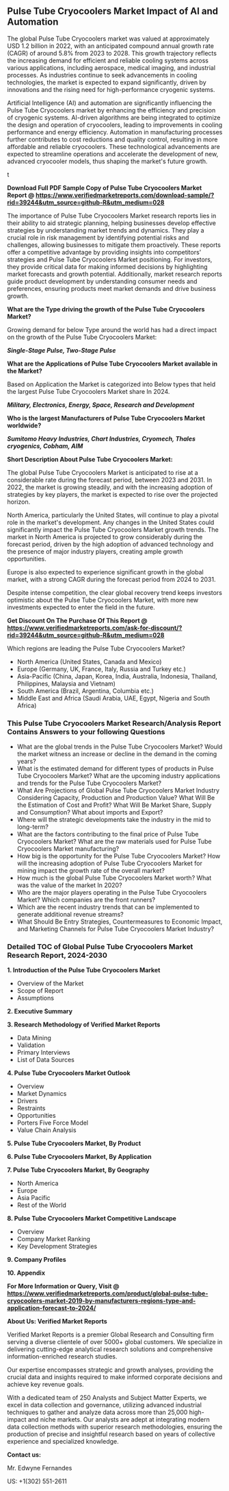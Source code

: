 <h2>Pulse Tube Cryocoolers Market Impact of AI and Automation</h2><p>The global Pulse Tube Cryocoolers market was valued at approximately USD 1.2 billion in 2022, with an anticipated compound annual growth rate (CAGR) of around 5.8% from 2023 to 2028. This growth trajectory reflects the increasing demand for efficient and reliable cooling systems across various applications, including aerospace, medical imaging, and industrial processes. As industries continue to seek advancements in cooling technologies, the market is expected to expand significantly, driven by innovations and the rising need for high-performance cryogenic systems.</p><p>Artificial Intelligence (AI) and automation are significantly influencing the Pulse Tube Cryocoolers market by enhancing the efficiency and precision of cryogenic systems. AI-driven algorithms are being integrated to optimize the design and operation of cryocoolers, leading to improvements in cooling performance and energy efficiency. Automation in manufacturing processes further contributes to cost reductions and quality control, resulting in more affordable and reliable cryocoolers. These technological advancements are expected to streamline operations and accelerate the development of new, advanced cryocooler models, thus shaping the market's future growth.</p>t</p><p id="" class=""><strong>Download Full PDF Sample Copy of Pulse Tube Cryocoolers Market Report @ <a href="https://www.verifiedmarketreports.com/download-sample/?rid=39244&utm_source=github-R&utm_medium=028" target="_blank">https://www.verifiedmarketreports.com/download-sample/?rid=39244&utm_source=github-R&utm_medium=028</a></strong></p><p>The importance of&nbsp;Pulse Tube Cryocoolers Market research reports lies in their ability to aid strategic planning, helping businesses develop effective strategies by understanding market trends and dynamics. They play a crucial role in risk management by identifying potential risks and challenges, allowing businesses to mitigate them proactively. These reports offer a competitive advantage by providing insights into competitors' strategies and Pulse Tube Cryocoolers Market positioning. For investors, they provide critical data for making informed decisions by highlighting market forecasts and growth potential. Additionally, market research reports guide product development by understanding consumer needs and preferences, ensuring products meet market demands and drive business growth.</p><p><strong>What are the&nbsp;Type driving the growth of the Pulse Tube Cryocoolers Market?</strong></p><p id="" class="">Growing demand for below Type around the world has had a direct impact on the growth of the Pulse Tube Cryocoolers Market:</p><em><strong>Single-Stage Pulse, Two-Stage Pulse</strong></em></p><strong>What are the&nbsp;Applications&nbsp;of Pulse Tube Cryocoolers Market available in the Market?</strong></p><p id="" class="">Based on Application the Market is categorized into Below types that held the largest Pulse Tube Cryocoolers Market share In 2024.</p><em><strong>Military, Electronics, Energy, Space, Research and Development</strong></em></p><strong>Who is the largest Manufacturers of Pulse Tube Cryocoolers Market worldwide?</strong></p><p><em><strong>Sumitomo Heavy Industries, Chart Industries, Cryomech, Thales cryogenics, Cobham, AIM</strong></em></p><p id="" class=""><strong>Short Description About Pulse Tube Cryocoolers Market:</strong></p><p>The global Pulse Tube Cryocoolers Market is anticipated to rise at a considerable rate during the forecast period, between 2023 and 2031. In 2022, the market is growing steadily, and with the increasing adoption of strategies by key players, the market is expected to rise over the projected horizon.</p><p>North America, particularly the United States, will continue to play a pivotal role in the market's development. Any changes in the United States could significantly impact the Pulse Tube Cryocoolers Market growth trends. The market in North America is projected to grow considerably during the forecast period, driven by the high adoption of advanced technology and the presence of major industry players, creating ample growth opportunities.</p><p>Europe is also expected to experience significant growth in the global market, with a strong CAGR during the forecast period from 2024 to 2031.</p><p>Despite intense competition, the clear global recovery trend keeps investors optimistic about the Pulse Tube Cryocoolers Market, with more new investments expected to enter the field in the future.</p><p id="" class=""><strong>Get Discount On The Purchase Of This Report @ <a href="https://www.verifiedmarketreports.com/ask-for-discount/?rid=39244&utm_source=github-R&utm_medium=028" target="_blank">https://www.verifiedmarketreports.com/ask-for-discount/?rid=39244&utm_source=github-R&utm_medium=028</a></strong></p>Which regions are leading the Pulse Tube Cryocoolers Market?</p><ul><li>North America (United States, Canada and Mexico)</li><li>Europe (Germany, UK, France, Italy, Russia and Turkey etc.)</li><li>Asia-Pacific (China, Japan, Korea, India, Australia, Indonesia, Thailand, Philippines, Malaysia and Vietnam)</li><li>South America (Brazil, Argentina, Columbia etc.)</li><li>Middle East and Africa (Saudi Arabia, UAE, Egypt, Nigeria and South Africa)</li></ul><h3 id="" class="">This Pulse Tube Cryocoolers Market Research/Analysis Report Contains Answers to your following Questions</h3><ul><li>What are the global trends in the Pulse Tube Cryocoolers Market? Would the market witness an increase or decline in the demand in the coming years?</li><li>What is the estimated demand for different types of products in Pulse Tube Cryocoolers Market? What are the upcoming industry applications and trends for the Pulse Tube Cryocoolers Market?</li><li>What Are Projections of Global Pulse Tube Cryocoolers Market Industry Considering Capacity, Production and Production Value? What Will Be the Estimation of Cost and Profit? What Will Be Market Share, Supply and Consumption? What about imports and Export?</li><li>Where will the strategic developments take the industry in the mid to long-term?</li><li>What are the factors contributing to the final price of Pulse Tube Cryocoolers Market? What are the raw materials used for Pulse Tube Cryocoolers Market manufacturing?</li><li>How big is the opportunity for the Pulse Tube Cryocoolers Market? How will the increasing adoption of Pulse Tube Cryocoolers Market for mining impact the growth rate of the overall market?</li><li>How much is the global Pulse Tube Cryocoolers Market worth? What was the value of the market In 2020?</li><li>Who are the major players operating in the Pulse Tube Cryocoolers Market? Which companies are the front runners?</li><li>Which are the recent industry trends that can be implemented to generate additional revenue streams?</li><li>What Should Be Entry Strategies, Countermeasures to Economic Impact, and Marketing Channels for Pulse Tube Cryocoolers Market Industry?</li></ul><h3 id="" class="">Detailed TOC of Global Pulse Tube Cryocoolers Market Research Report, 2024-2030</h3><p id="" class=""><strong>1. Introduction of the Pulse Tube Cryocoolers Market</strong></p><ul><li>Overview of the Market</li><li>Scope of Report</li><li>Assumptions</li></ul><p id="" class=""><strong>2. Executive Summary</strong></p><p id="" class=""><strong>3. Research Methodology of Verified Market Reports</strong></p><ul><li>Data Mining</li><li>Validation</li><li>Primary Interviews</li><li>List of Data Sources</li></ul><p id="" class=""><strong>4. Pulse Tube Cryocoolers Market Outlook</strong></p><ul><li>Overview</li><li>Market Dynamics</li><li>Drivers</li><li>Restraints</li><li>Opportunities</li><li>Porters Five Force Model</li><li>Value Chain Analysis</li></ul><p id="" class=""><strong>5. Pulse Tube Cryocoolers Market, By Product</strong></p><p id="" class=""><strong>6. Pulse Tube Cryocoolers Market, By Application</strong></p><p id="" class=""><strong>7. Pulse Tube Cryocoolers Market, By Geography</strong></p><ul><li>North America</li><li>Europe</li><li>Asia Pacific</li><li>Rest of the World</li></ul><p id="" class=""><strong>8. Pulse Tube Cryocoolers Market Competitive Landscape</strong></p><ul><li>Overview</li><li>Company Market Ranking</li><li>Key Development Strategies</li></ul><p id="" class=""><strong>9. Company Profiles</strong></p><p id="" class=""><strong>10. Appendix</strong></p><p id="" class=""><strong>For More Information or Query, Visit @ <a href="https://www.verifiedmarketreports.com/product/global-pulse-tube-cryocoolers-market-2019-by-manufacturers-regions-type-and-application-forecast-to-2024/" target="_blank">https://www.verifiedmarketreports.com/product/global-pulse-tube-cryocoolers-market-2019-by-manufacturers-regions-type-and-application-forecast-to-2024/</a></strong></p><p id="" class=""><strong>About Us: Verified Market Reports</strong></p><p id="" class="">Verified Market Reports is a premier Global Research and Consulting firm serving a diverse clientele of over 5000+ global customers. We specialize in delivering cutting-edge analytical research solutions and comprehensive information-enriched research studies.</p><p id="" class="">Our expertise encompasses strategic and growth analyses, providing the crucial data and insights required to make informed corporate decisions and achieve key revenue goals.</p><p id="" class="">With a dedicated team of 250 Analysts and Subject Matter Experts, we excel in data collection and governance, utilizing advanced industrial techniques to gather and analyze data across more than 25,000 high-impact and niche markets. Our analysts are adept at integrating modern data collection methods with superior research methodologies, ensuring the production of precise and insightful research based on years of collective experience and specialized knowledge.</p><p id="" class=""><strong>Contact us:</strong></p><p id="" class="">Mr. Edwyne Fernandes</p><p id="" class="">US: +1(302) 551-2611</p>
